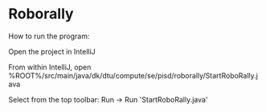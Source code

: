 # Roborally

How to run the program:

Open the project in IntelliJ

From within IntelliJ, open %ROOT%/src/main/java/dk/dtu/compute/se/pisd/roborally/StartRoboRally.java

Select from the top toolbar: Run -> Run 'StartRoboRally.java'
